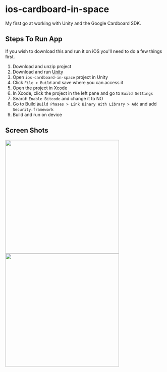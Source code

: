 # ios-cardboard-in-space
My first go at working with Unity and the Google Cardboard SDK.

## Steps To Run App
If you wish to download this and run it on iOS you'll need to do a few things first. 
1. Download and unzip project
2. Download and run [Unity][unity]
3. Open `ios-cardboard-in-space` project in Unity
4. Click `File > Build` and save where you can access it
5. Open the project in Xcode
6. In Xcode, click the project in the left pane and go to `Build Settings`
7. Search `Enable Bitcode` and change it to NO
8. Go to Build `Build Phases > Link Binary With Library > Add` and add `Security.framework`
9. Build and run on device

## Screen Shots
<img src="https://raw.github.com/khaptonstall/ios-cardboard-in-space/master/Screens/Screen1.png" width="360" />


<img src="https://raw.github.com/khaptonstall/ios-cardboard-in-space/master/Screens/Screen2.png" width="360" />




[unity]:  https://unity3d.com/get-unity
